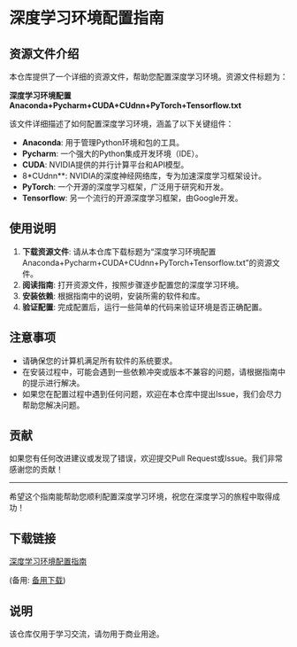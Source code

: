# 深度学习环境配置指南

## 资源文件介绍

本仓库提供了一个详细的资源文件，帮助您配置深度学习环境。资源文件标题为：

**深度学习环境配置Anaconda+Pycharm+CUDA+CUdnn+PyTorch+Tensorflow.txt**

该文件详细描述了如何配置深度学习环境，涵盖了以下关键组件：

- **Anaconda**: 用于管理Python环境和包的工具。
- **Pycharm**: 一个强大的Python集成开发环境（IDE）。
- **CUDA**: NVIDIA提供的并行计算平台和API模型。
- 8*CUdnn**: NVIDIA的深度神经网络库，专为加速深度学习框架设计。
- **PyTorch**: 一个开源的深度学习框架，广泛用于研究和开发。
- **Tensorflow**: 另一个流行的开源深度学习框架，由Google开发。

## 使用说明

1. **下载资源文件**: 请从本仓库下载标题为“深度学习环境配置Anaconda+Pycharm+CUDA+CUdnn+PyTorch+Tensorflow.txt”的资源文件。
2. **阅读指南**: 打开资源文件，按照步骤逐步配置您的深度学习环境。
3. **安装依赖**: 根据指南中的说明，安装所需的软件和库。
4. **验证配置**: 完成配置后，运行一些简单的代码来验证环境是否正确配置。

## 注意事项

- 请确保您的计算机满足所有软件的系统要求。
- 在安装过程中，可能会遇到一些依赖冲突或版本不兼容的问题，请根据指南中的提示进行解决。
- 如果您在配置过程中遇到任何问题，欢迎在本仓库中提出Issue，我们会尽力帮助您解决问题。

## 贡献

如果您有任何改进建议或发现了错误，欢迎提交Pull Request或Issue。我们非常感谢您的贡献！

---

希望这个指南能帮助您顺利配置深度学习环境，祝您在深度学习的旅程中取得成功！

## 下载链接
[深度学习环境配置指南](https://pan.quark.cn/s/4d0bceb42bfc) 

(备用: [备用下载](https://pan.baidu.com/s/1zzDvxwmgi8NVLYEPWV-YXA?pwd=1234))

## 说明

该仓库仅用于学习交流，请勿用于商业用途。
